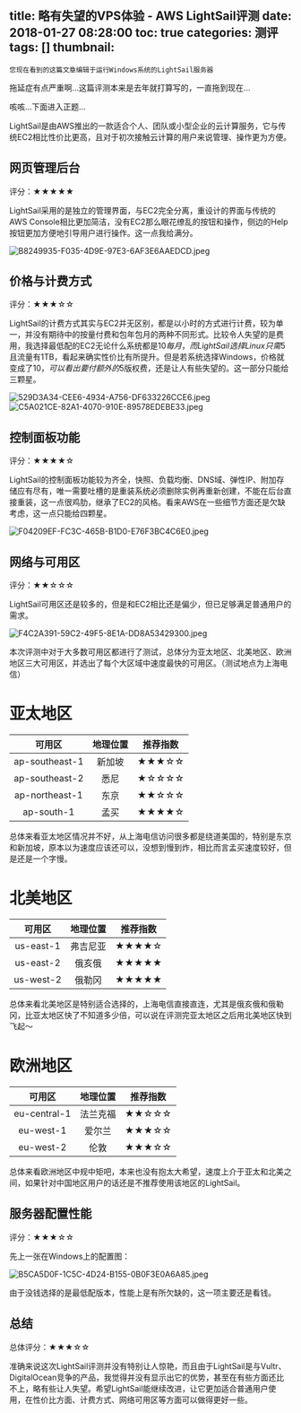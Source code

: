 title: 略有失望的VPS体验 - AWS LightSail评测
date: 2018-01-27 08:28:00
toc: true
categories: 测评
tags: []
thumbnail: 
---
    您现在看到的这篇文章编辑于运行Windows系统的LightSail服务器

拖延症有点严重啊...这篇评测本来是去年就打算写的，一直拖到现在...

咳咳...下面进入正题...

LightSail是由AWS推出的一款适合个人、团队或小型企业的云计算服务，它与传统EC2相比性价比更高，且对于初次接触云计算的用户来说管理、操作更为方便。


<!--more-->


## 网页管理后台 ##

评分：★★★★★

LightSail采用的是独立的管理界面，与EC2完全分离，重设计的界面与传统的AWS Console相比更加简洁，没有EC2那么眼花缭乱的按钮和操作，侧边的Help按钮更加方便地引导用户进行操作。这一点我给满分。

![B8249935-F035-4D9E-97E3-6AF3E6AAEDCD.jpeg][1]

## 价格与计费方式 ##

评分：★★★☆☆

LightSail的计费方式其实与EC2并无区别，都是以小时的方式进行计费，较为单一，并没有期待中的按量付费和包年包月的两种不同形式。比较令人失望的是费用，我选择最低配的EC2无论什么系统都是$10每月，而LightSail选择Linux只需$5且流量有1TB，看起来确实性价比有所提升。但是若系统选择Windows，价格就变成了$10，可以看出要付额外的$5版权费，还是让人有些失望的。这一部分只能给三颗星。

![529D3A34-CEE6-4934-A756-DF633226CCE6.jpeg][2]
![C5A021CE-82A1-4070-910E-89578EDEBE33.jpeg][3]

## 控制面板功能 ##

评分：★★★★☆

LightSail的控制面板功能较为齐全，快照、负载均衡、DNS域、弹性IP、附加存储应有尽有，唯一需要吐槽的是重装系统必须删除实例再重新创建，不能在后台直接重装，这一点很鸡肋，继承了EC2的风格。看来AWS在一些细节方面还是欠缺考虑，这一点只能给四颗星。

![F04209EF-FC3C-465B-B1D0-E76F3BC4C6E0.jpeg][4]

## 网络与可用区 ##

评分：★★☆☆☆

LightSail可用区还是较多的，但是和EC2相比还是偏少，但已足够满足普通用户的需求。

![F4C2A391-59C2-49F5-8E1A-DD8A53429300.jpeg][5]

本次评测中对于大多数可用区都进行了测试，总体分为亚太地区、北美地区、欧洲地区三大可用区，并选出了每个大区域中速度最快的可用区。（测试地点为上海电信）

# 亚太地区 #

| 可用区 | 地理位置 | 推荐指数 |
|:-------------:|:-------------:|:-------------:|
| ap-southeast-1 | 新加坡 | ★★★☆☆ |
| ap-southeast-2 | 悉尼 | ★☆☆☆☆ |
| ap-northeast-1 | 东京 | ★★☆☆☆ |
| ap-south-1 | 孟买 | ★★★★☆ |

总体来看亚太地区情况并不好，从上海电信访问很多都是绕道美国的，特别是东京和新加坡，原本以为速度应该还可以，没想到慢到炸，相比而言孟买速度较好，但是还是一个字慢。

# 北美地区 #

| 可用区 | 地理位置 | 推荐指数 |
|:-------------:|:-------------:|:-------------:|
| us-east-1 | 弗吉尼亚 | ★★★★☆ |
| us-east-2 | 俄亥俄 | ★★★★★ |
| us-west-2 | 俄勒冈 | ★★★★★ |

总体来看北美地区是特别适合选择的，上海电信直接直连，尤其是俄亥俄和俄勒冈，比亚太地区快了不知道多少倍，可以说在评测完亚太地区之后用北美地区快到飞起～

# 欧洲地区 #

| 可用区 | 地理位置 | 推荐指数 |
|:-------------:|:-------------:|:-------------:|
| eu-central-1 | 法兰克福 | ★★☆☆☆ |
| eu-west-1 | 爱尔兰 | ★★★☆☆ |
| eu-west-2 | 伦敦 | ★★★☆☆ |

总体来看欧洲地区中规中矩吧，本来也没有抱太大希望，速度上介于亚太和北美之间，如果针对中国地区用户的话还是不推荐使用该地区的LightSail。

## 服务器配置性能 ##

评分：★★★☆☆

先上一张在Windows上的配置图：

![B5CA5D0F-1C5C-4D24-B155-0B0F3E0A6A85.jpeg][6]

由于没钱选择的是最低配版本，性能上是有所欠缺的，这一项主要还是看钱。

## 总结 ##

总体评分：★★★☆☆

准确来说这次LightSail评测并没有特别让人惊艳，而且由于LightSail是与Vultr、DigitalOcean竞争的产品，我觉得并没有显示出它的优势，甚至在有些方面还比不上，略有些让人失望。希望LightSail能继续改进，让它更加适合普通用户使用，在性价比方面、计费方式、网络可用区等方面可以做得更好一些。


  [1]: https://blog.hans362.cn/usr/uploads/2018/01/1277363555.jpeg
  [2]: https://blog.hans362.cn/usr/uploads/2018/01/3701249805.jpeg
  [3]: https://blog.hans362.cn/usr/uploads/2018/01/1472935807.jpeg
  [4]: https://blog.hans362.cn/usr/uploads/2018/01/1993245797.jpeg
  [5]: https://blog.hans362.cn/usr/uploads/2018/01/1051349962.jpeg
  [6]: https://blog.hans362.cn/usr/uploads/2018/01/2174853082.jpeg